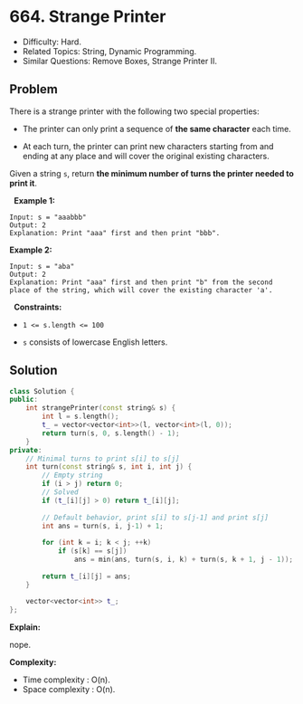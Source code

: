 # 664. Strange Printer

- Difficulty: Hard.
- Related Topics: String, Dynamic Programming.
- Similar Questions: Remove Boxes, Strange Printer II.

## Problem

There is a strange printer with the following two special properties:


	
- The printer can only print a sequence of **the same character** each time.
	
- At each turn, the printer can print new characters starting from and ending at any place and will cover the original existing characters.


Given a string ```s```, return **the minimum number of turns the printer needed to print it**.

 
**Example 1:**

```
Input: s = "aaabbb"
Output: 2
Explanation: Print "aaa" first and then print "bbb".
```

**Example 2:**

```
Input: s = "aba"
Output: 2
Explanation: Print "aaa" first and then print "b" from the second place of the string, which will cover the existing character 'a'.
```

 
**Constraints:**


	
- ```1 <= s.length <= 100```
	
- ```s``` consists of lowercase English letters.



## Solution

```C++
class Solution {
public:
    int strangePrinter(const string& s) {
        int l = s.length();
        t_ = vector<vector<int>>(l, vector<int>(l, 0));
        return turn(s, 0, s.length() - 1);
    }
private:
    // Minimal turns to print s[i] to s[j] 
    int turn(const string& s, int i, int j) {
        // Empty string
        if (i > j) return 0;        
        // Solved
        if (t_[i][j] > 0) return t_[i][j];
        
        // Default behavior, print s[i] to s[j-1] and print s[j]
        int ans = turn(s, i, j-1) + 1;
        
        for (int k = i; k < j; ++k)
            if (s[k] == s[j])
                ans = min(ans, turn(s, i, k) + turn(s, k + 1, j - 1));
        
        return t_[i][j] = ans;
    }
    
    vector<vector<int>> t_;
};
```

**Explain:**

nope.

**Complexity:**

* Time complexity : O(n).
* Space complexity : O(n).
